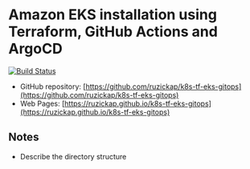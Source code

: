 # Amazon EKS installation using Terraform, GitHub Actions and ArgoCD

[![Build Status](https://github.com/ruzickap/k8s-tf-eks-gitops/actions/workflows/mdbook-build-check-deploy.yml/badge.svg)](https://github.com/ruzickap/k8s-tf-eks-gitops/actions/workflows/mdbook-build-check-deploy.yml)

* GitHub repository: [https://github.com/ruzickap/k8s-tf-eks-gitops](https://github.com/ruzickap/k8s-tf-eks-gitops)
* Web Pages: [https://ruzickap.github.io/k8s-tf-eks-gitops](https://ruzickap.github.io/k8s-tf-eks-gitops)

## Notes

* Describe the directory structure
